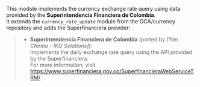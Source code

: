 This module implements the currency exchange rate query using data provided by the **Superintendencia Financiera de Colombia**.  
It extends the `currency_rate_update` module from the OCA/currency repository and adds the Superfinanciera provider:

> - **Superintendencia Financiera de Colombia** (ported by *[Yan Chirino - IKU Solutions]*):  
>   Implements the daily exchange rate query using the API provided by the Superfinanciera.  
>   For more information, visit  
>   <https://www.superfinanciera.gov.co/SuperfinancieraWebServiceTRM/>